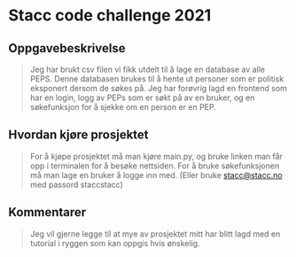 # Stacc code challenge 2021

## Oppgavebeskrivelse

> Jeg har brukt csv filen vi fikk utdelt til å lage en database av alle PEPS. Denne databasen brukes til å hente ut personer som er politisk eksponert dersom de søkes på. Jeg har forøvrig lagd en frontend som har en login, logg av PEPs som er søkt på av en bruker, og en søkefunksjon for å sjekke om en person er en PEP. 

## Hvordan kjøre prosjektet

> For å kjøpe prosjektet må man kjøre main.py, og bruke linken man får opp i terminalen for å besøke nettsiden. For å bruke søkefunksjonen må man lage en bruker å logge inn med. (Eller bruke stacc@stacc.no med passord staccstacc)

## Kommentarer

> Jeg vil gjerne legge til at mye av prosjektet mitt har blitt lagd med en tutorial i ryggen som kan oppgis hvis ønskelig. 
